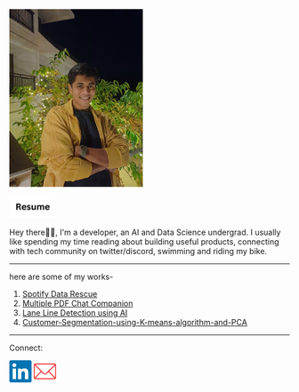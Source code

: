 <img alt="alt_text" width="240px" src="aryan.jpg"/>

 [<img alt="alt_text" width="80px" src="resume logo 3.jpg" />](https://drive.google.com/file/d/1J1d1np2gqKJjFITlQkcyM3y1gyk0HnOs/view?usp=sharing)


Hey there👋🏽, I'm a developer, an AI and Data Science undergrad. I usually like spending my time reading about building useful products, connecting with tech community on twitter/discord, swimming and riding my bike.

________________________________________

here are some of my works-
1.	[Spotify Data Rescue](https://github.com/aryan4ai/Spotify-Data-Rescue)
2.	[Multiple PDF Chat Companion](https://github.com/aryan4ai/Multiple-PDF-Chat-Companion)
3.	[Lane Line Detection using AI](https://github.com/aryan4ai/Lane-Line-Detection-using-AI)
4.	[Customer-Segmentation-using-K-means-algorithm-and-PCA](https://github.com/aryan4ai/Customer-Segmentation-using-K-means-algorithm-and-PCA)

________________________________________



Connect:

[<img alt="alt_text" width="40px" src="Linkedin logo.jpg"/>](https://www.linkedin.com/in/aryan-chaudhari-83a806228/)
  [<img alt="alt_text" width="40px" src="email logo.jpg" />](mailto:aryanacc1010@gmail.com)  
